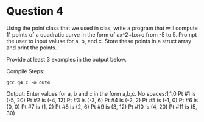 # Question 4

Using the point class that we used in clas, write a program that will compute 11 points of a quadratic curve in the form of ax^2+bx+c from -5 to 5. Prompt the user to input valuse for a, b, and c. Store these points in a struct array and print the points.

Provide at least 3 examples in the output below.

Compile Steps:

	gcc q4.c -o out4

Output:
	Enter values for a, b and c in the form a,b,c. No spaces:1,1,0
	Pt #1 is (-5, 20)
	Pt #2 is (-4, 12)
	Pt #3 is (-3, 6)
	Pt #4 is (-2, 2)
	Pt #5 is (-1, 0)
	Pt #6 is (0, 0)
	Pt #7 is (1, 2)
	Pt #8 is (2, 6)
	Pt #9 is (3, 12)
	Pt #10 is (4, 20)
	Pt #11 is (5, 30)
